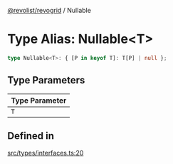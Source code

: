 [@revolist/revogrid](README.md) / Nullable

# Type Alias: Nullable\<T\>

```ts
type Nullable<T>: { [P in keyof T]: T[P] | null };
```

## Type Parameters

| Type Parameter |
| ------ |
| `T` |

## Defined in

[src/types/interfaces.ts:20](https://github.com/revolist/revogrid/blob/0ab93afcbb5b98b002edc76b162fc6cdefa047cd/src/types/interfaces.ts#L20)

